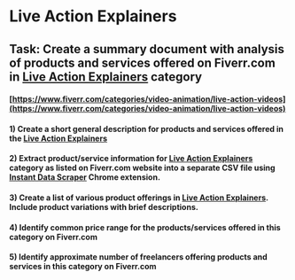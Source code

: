 # Live Action Explainers
## Task: Create a summary document with analysis of products and services offered on Fiverr.com in [Live Action Explainers](https://www.fiverr.com/categories/video-animation/live-action-videos) category
#### [https://www.fiverr.com/categories/video-animation/live-action-videos](https://www.fiverr.com/categories/video-animation/live-action-videos)
#### 1) Create a short general description for products and services offered in the [Live Action Explainers](https://www.fiverr.com/categories/video-animation/live-action-videos)
#### 2) Extract product/service information for [Live Action Explainers](https://www.fiverr.com/categories/video-animation/live-action-videos) category as listed on Fiverr.com website into a separate CSV file using [Instant Data Scraper](https://chrome.google.com/webstore/detail/instant-data-scraper/ofaokhiedipichpaobibbnahnkdoiiah) Chrome extension.
#### 3) Create a list of various product offerings in [Live Action Explainers](https://www.fiverr.com/categories/video-animation/live-action-videos). Include product variations with brief descriptions.
#### 4) Identify common price range for the products/services offered in this category on Fiverr.com
#### 5) Identify approximate number of freelancers offering products and services in this category on Fiverr.com
